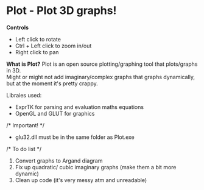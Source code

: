 Plot - Plot 3D graphs!
====

<strong>Controls</strong><br/>
- Left click to rotate
- Ctrl + Left click to zoom in/out
- Right click to pan

<strong>What is Plot?</strong>
Plot is an open source plotting/graphing tool that plots/graphs in 3D. <br/>
Might or might not add imaginary/complex graphs that graphs dynamically, but at the moment it's pretty crappy.

Libraies used:
  - ExprTK for parsing and evaluation maths equations
  - OpenGL and GLUT for graphics
  
/* Important! */ <br/>
  - glu32.dll must be in the same folder as Plot.exe

/* To do list */ <br/>
1. Convert graphs to Argand diagram <br/>
2. Fix up quadratic/ cubic imaginary graphs (make them a bit more dynamic) <br/>
3. Clean up code (it's very messy atm and unreadable) <br/>
